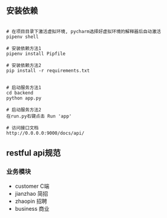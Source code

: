 ## 安装依赖
```shell

# 在项目目录下激活虚拟环境, pycharm选择好虚拟环境的解释器后自动激活
pipenv shell

# 安装依赖方法1
pipenv install Pipfile 

# 安装依赖方法2
pip install -r requirements.txt


# 启动服务方法1
cd backend
python app.py

# 启动服务方法2
在run.py右键点击 Run 'app'

# 访问接口文档
http://0.0.0.0:9000/docs/api/
```


## restful api规范

### 业务模块
- customer  C端
- jianzhao  简招
- zhaopin   招聘
- business  商业
